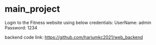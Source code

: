 # main_project

Login to the Fitness website using below credentials:
UserName: admin
Password: 1234

backend code link:
https://github.com/hariumkc2021/web_backend



